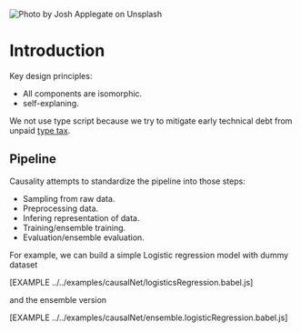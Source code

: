 ![Photo by Josh Applegate on Unsplash](./asset/josh-applegate-1479284-unsplash.jpg)

# Introduction

Key design principles:
- All components are isomorphic.
- self-explaning. 

We not use type script because we try to mitigate early technical debt from unpaid [type tax](https://medium.com/javascript-scene/the-typescript-tax-132ff4cb175b). 



## Pipeline
Causality attempts to standardize the pipeline into those steps:
- Sampling from raw data.
- Preprocessing data.
- Infering representation of data.
- Training/ensemble training.
- Evaluation/ensemble evaluation.

For example, we can build a simple Logistic regression model with dummy dataset

[EXAMPLE ../../examples/causalNet/logisticsRegression.babel.js]

and the ensemble version

[EXAMPLE ../../examples/causalNet/ensemble.logisticRegression.babel.js]
